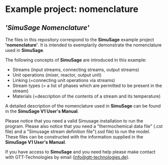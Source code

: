 # Example project: nomenclature 
## _'SimuSage Nomenclature'_

The files in this repository correspond to the __SimuSage__ example project __\'nomenclature\'__. It is intended to exemplarily demonstrate the nomenclature used in __SimuSage__.

The following concepts of __SimuSage__ are introduced in this example: 

- Streams (input streams, connecting streams, output streams)
- Unit operations (mixer, reactor, output unit)
- Linking (=connecting unit operations via streams)
- Stream types (= a list of phases which are permitted to be present in the stream)
- Materials (=description of the contents of a stream and its temperature)

A detailed description of the nomenclature used in __SimuSage__ can be found in the __SimuSage V1 User\'s Manual__. 

Please notice that you need a valid Simusage installation to run the program. Please also notice that you need a "thermochemical data file" (.cst file) and a "Simusage stream definition file"(.ssd file) to run the model. These files can be constructed with the information supplied in the __SimuSage V1 User\'s Manual__.

If you have access to __SimuSage__ and you need help please make contact with GTT-Technologies by email (info@gtt-technologies.de).